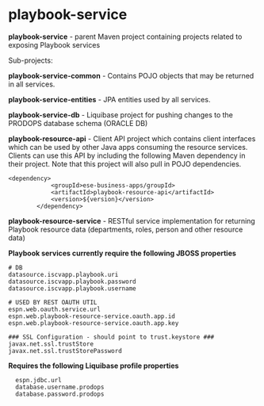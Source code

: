 # playbook-service

**playbook-service** - parent Maven project containing projects related to exposing Playbook services

Sub-projects: 

**playbook-service-common** - Contains POJO objects that may be returned in all services. 

**playbook-service-entities** - JPA entities used by all services. 

**playbook-service-db** - Liquibase project for pushing changes to the PRODOPS database schema (ORACLE DB)

**playbook-resource-api** - Client API project which contains client interfaces which can be used by other Java apps consuming the resource services. Clients can use this API by including the following Maven dependency in their project.  Note that this project will also pull in POJO dependencies. 

	<dependency>
			    <groupId>ese-business-apps/groupId>
			    <artifactId>playbook-resource-api</artifactId>
			    <version>${version}</version>
			</dependency> 
			

**playbook-resource-service** - RESTful service implementation for returning Playbook resource data (departments, roles, person and other resource data) 


**Playbook services currently require the following JBOSS properties**

```
# DB
datasource.iscvapp.playbook.uri
datasource.iscvapp.playbook.password
datasource.iscvapp.playbook.username

# USED BY REST OAUTH UTIL
espn.web.oauth.service.url
espn.web.playbook-resource-service.oauth.app.id
espn.web.playbook-resource-service.oauth.app.key

### SSL Configuration - should point to trust.keystore ###
javax.net.ssl.trustStore
javax.net.ssl.trustStorePassword

```
 
**Requires the following Liquibase profile properties**

```
  espn.jdbc.url
  database.username.prodops
  database.password.prodops
```
